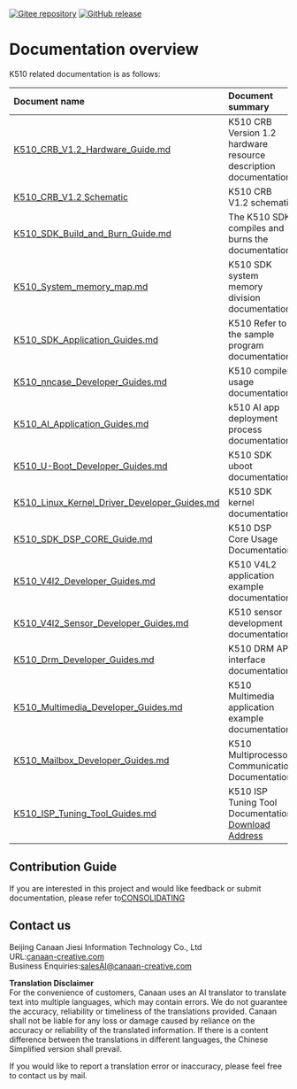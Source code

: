 [![Gitee repository](https://img.shields.io/badge/gitee-repository-blue?logo=gitee&style=plastic)](https://gitee.com/kendryte/k510_docs)
[![GitHub release](https://img.shields.io/github/v/release/kendryte/k510_docs?color=brightgreen&display_name=tag&logo=github&style=plastic)](https://github.com/kendryte/k510_docs/releases)

# Documentation overview

K510 related documentation is as follows:

| Document name | Document summary |
| :-- | :-- |
| [K510_CRB_V1.2_Hardware_Guide.md](K510_CRB_V1.2_Hardware_Guide.md) | K510 CRB Version 1.2 hardware resource description documentation |
| [K510_CRB_V1.2 Schematic](https://github.com/kendryte/k510_docs/releases/download/v1.5/K510_CRB_Schematic.zip) | K510 CRB V1.2 schematic|
| [K510_SDK_Build_and_Burn_Guide.md](K510_SDK_Build_and_Burn_Guide.md) | The K510 SDK compiles and burns the documentation |
| [K510_System_memory_map.md](K510_System_memory_map.md) | K510 SDK system memory division documentation |
| [K510_SDK_Application_Guides.md](K510_SDK_Application_Guides.md) | K510 Refer to the sample program documentation |
| [K510_nncase_Developer_Guides.md](K510_nncase_Developer_Guides.md) | K510 compiler usage documentation |
| [K510_AI_Application_Guides.md](K510_AI_Application_Guides.md) | k510 AI app deployment process documentation |
| [K510_U-Boot_Developer_Guides.md](K510_U-Boot_Developer_Guides.md) | K510 SDK uboot documentation |
| [K510_Linux_Kernel_Driver_Developer_Guides.md](K510_Linux_Kernel_Driver_Developer_Guides.md) | K510 SDK kernel documentation |
| [K510_SDK_DSP_CORE_Guide.md](K510_SDK_DSP_CORE_Guide.md) | K510 DSP Core Usage Documentation |
| [K510_V4l2_Developer_Guides.md](K510_V4l2_Developer_Guides.md) | K510 V4L2 application example documentation |
| [K510_V4l2_Sensor_Developer_Guides.md](K510_V4l2_Sensor_Developer_Guides.md) | K510 sensor development documentation |
| [K510_Drm_Developer_Guides.md](K510_Drm_Developer_Guides.md) | K510 DRM API interface documentation |
| [K510_Multimedia_Developer_Guides.md](K510_Multimedia_Developer_Guides.md) | K510 Multimedia application example documentation |
| [K510_Mailbox_Developer_Guides.md](K510_Mailbox_Developer_Guides.md) | K510 Multiprocessor Communication Documentation |
| [K510_ISP_Tuning_Tool_Guides.md](K510_ISP_Tuning_Tool_Guides.md) | K510 ISP Tuning Tool Documentation [Download Address](https://github.com/kendryte/k510_isp_tuning_tool/releases) |

## Contribution Guide

If you are interested in this project and would like feedback or submit documentation, please refer to[CONSOLIDATING](/.github/CONTRIBUTING.md)

## Contact us

Beijing Canaan Jiesi Information Technology Co., Ltd  
URL:[canaan-creative.com](https://canaan-creative.com/)  
Business Enquiries:[salesAI@canaan-creative.com](mailto:salesAI@canaan-creative.com)

**Translation Disclaimer**  
For the convenience of customers, Canaan uses an AI translator to translate text into multiple languages, which may contain errors. We do not guarantee the accuracy, reliability or timeliness of the translations provided. Canaan shall not be liable for any loss or damage caused by reliance on the accuracy or reliability of the translated information. If there is a content difference between the translations in different languages, the Chinese Simplified version shall prevail.

If you would like to report a translation error or inaccuracy, please feel free to contact us by mail.
